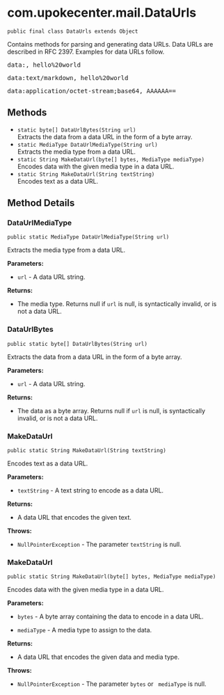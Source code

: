 # com.upokecenter.mail.DataUrls

    public final class DataUrls extends Object

Contains methods for parsing and generating data URLs. Data URLs are
 described in RFC 2397. Examples for data URLs follow.
 <pre>data:, hello%20world </pre>
 <pre>data:text/markdown, hello%20world </pre>
 <pre>data:application/octet-stream;base64, AAAAAA== </pre>

## Methods

* `static byte[] DataUrlBytes​(String url)`<br>
 Extracts the data from a data URL in the form of a byte array.
* `static MediaType DataUrlMediaType​(String url)`<br>
 Extracts the media type from a data URL.
* `static String MakeDataUrl​(byte[] bytes,
           MediaType mediaType)`<br>
 Encodes data with the given media type in a data URL.
* `static String MakeDataUrl​(String textString)`<br>
 Encodes text as a data URL.

## Method Details

### DataUrlMediaType
    public static MediaType DataUrlMediaType​(String url)
Extracts the media type from a data URL.

**Parameters:**

* <code>url</code> - A data URL string.

**Returns:**

* The media type. Returns null if <code>url</code> is null, is
 syntactically invalid, or is not a data URL.

### DataUrlBytes
    public static byte[] DataUrlBytes​(String url)
Extracts the data from a data URL in the form of a byte array.

**Parameters:**

* <code>url</code> - A data URL string.

**Returns:**

* The data as a byte array. Returns null if <code>url</code> is null, is
 syntactically invalid, or is not a data URL.

### MakeDataUrl
    public static String MakeDataUrl​(String textString)
Encodes text as a data URL.

**Parameters:**

* <code>textString</code> - A text string to encode as a data URL.

**Returns:**

* A data URL that encodes the given text.

**Throws:**

* <code>NullPointerException</code> - The parameter <code>textString</code> is
 null.

### MakeDataUrl
    public static String MakeDataUrl​(byte[] bytes, MediaType mediaType)
Encodes data with the given media type in a data URL.

**Parameters:**

* <code>bytes</code> - A byte array containing the data to encode in a data URL.

* <code>mediaType</code> - A media type to assign to the data.

**Returns:**

* A data URL that encodes the given data and media type.

**Throws:**

* <code>NullPointerException</code> - The parameter <code>bytes</code> or <code>
 mediaType</code> is null.
